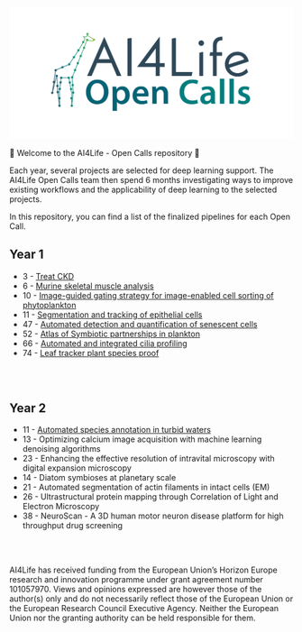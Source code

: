 <p align="center">
  <a href="https://ai4life.eurobioimaging.eu/open-calls/">
    <img src="https://github.com/ai4life-opencalls/.github/blob/main/AI4Life_banner_giraffe_nodes_OC.png?raw=true">
  </a>
</p>

:tada: Welcome to the AI4Life - Open Calls repository :tada:


Each year, several projects are selected for deep learning support. The AI4Life Open Calls team then spend 6 months 
investigating ways to improve existing workflows and the applicability of deep learning to the selected projects.

In this repository, you can find a list of the finalized pipelines for each Open Call.

## Year 1

- 3 - [Treat CKD](https://github.com/ai4life-opencalls/oc_1_project_3)
- 6 - [Murine skeletal muscle analysis](https://github.com/ai4life-opencalls/oc_1_project_6)
- 10 - [Image-guided gating strategy for image-enabled cell sorting of phytoplankton](https://github.com/ai4life-opencalls/oc_1_project_10)
- 11 - [Segmentation and tracking of epithelial cells](https://github.com/ai4life-opencalls/oc_1_project_11)
- 47 - [Automated detection and quantification of senescent cells](https://github.com/ai4life-opencalls/oc_1_project_47)
- 52 - [Atlas of Symbiotic partnerships in plankton](https://github.com/ai4life-opencalls/oc_1_project_52)
- 66 - [Automated and integrated cilia profiling](https://github.com/ai4life-opencalls/oc_1_project_66)
- 74 - [Leaf tracker plant species proof](https://github.com/ai4life-opencalls/oc-1-project-74)

<br><br>

## Year 2

- 11 - [Automated species annotation in turbid waters](https://github.com/ai4life-opencalls/oc_2_project_11)
- 13 - Optimizing calcium image acquisition with machine learning denoising algorithms
- 23 - Enhancing the effective resolution of intravital microscopy with digital expansion microscopy
- 14 - Diatom symbioses at planetary scale
- 21 - Automated segmentation of actin filaments in intact cells (EM)
- 26 - Ultrastructural protein mapping  through Correlation of Light and Electron Microscopy
- 38 - NeuroScan - A 3D human motor neuron disease platform for high throughput drug screening 



<br><br>

AI4Life has received funding from the European Union’s Horizon Europe research and innovation programme under grant agreement number 101057970. Views and opinions expressed are however those of the author(s) only and do not necessarily reflect those of the European Union or the European Research Council Executive Agency. Neither the European Union nor the granting authority can be held responsible for them.
